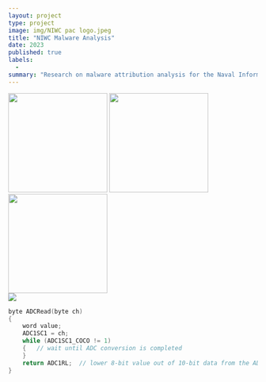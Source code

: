 ```yaml
---
layout: project
type: project
image: img/NIWC pac logo.jpeg
title: "NIWC Malware Analysis"
date: 2023
published: true
labels:
  -
summary: "Research on malware attribution analysis for the Naval Information Warfare Center."
---
```


<div class="text-center p-4">
  <img width="200px" src="" class="img-thumbnail" >
  <img width="200px" src="" class="img-thumbnail" >
  <img width="200px" src="" class="img-thumbnail" >
</div>

<img class="img-fluid" src="../img/Parrott, Jennie Malware Attribution Poster(Final)(2).pdf">

```cpp
byte ADCRead(byte ch)
{
    word value;
    ADC1SC1 = ch;
    while (ADC1SC1_COCO != 1)
    {   // wait until ADC conversion is completed   
    }
    return ADC1RL;  // lower 8-bit value out of 10-bit data from the ADC
}
```

